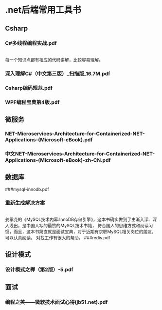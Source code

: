 # .net后端常用工具书


## Csharp
### C#多线程编程实战.pdf
<br>每一个知识点都有相应的代码讲解，比较容易理解。
### 深入理解C#（中文第三版）_扫描版_16.7M.pdf
### Csharp编码规范.pdf
### WPF编程宝典第4版.pdf

## 微服务
### NET-Microservices-Architecture-for-Containerized-NET-Applications-(Microsoft-eBook).pdf
### 中文NET-Microservices-Architecture-for-Containerized-NET-Applications-(Microsoft-eBook)-zh-CN.pdf

## 数据库
###mysql-innodb.pdf
### 重新生成解决方案
<br>姜承尧的《MySQL技术内幕:InnoDB存储引擎》，这本书确实做到了由渐入深、深入浅出，是中国人写的最赞的MySQL技术书籍，
符合国人的思维方式和阅读习惯，而且，这本书简直就是面试宝典，对于近期有求职MySQL相关岗位的朋友，可以认真阅读，
对找工作有很大的帮助。
###redis.pdf

## 设计模式
### 设计模式之禅（第2版）-5.pdf

## 面试
### 编程之美——微软技术面试心得(jb51.net).pdf